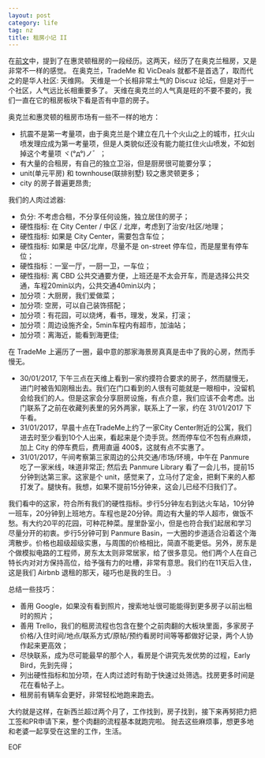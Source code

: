 ```yaml
---
layout: post
category: life
tag: nz
title: 租房小记 II
---
```


在[前文](http://www.soasme.com/2016/12/15/rent)中，提到了在惠灵顿租房的一段经历。这两天，经历了在奥克兰租房，又是非常不一样的感觉。
在奥克兰，TradeMe 和 VicDeals 就都不是首选了，取而代之的是华人社区: 天维网。
天维是一个长相非常土气的 Discuz 论坛，但是对于一个社区，人气远比长相重要多了。
天维在奥克兰的人气真是旺的不要不要的，我们一直在它的租房板块下看是否有中意的房子。

奥克兰和惠灵顿的租房市场有一些不一样的地方：

- 抗震不是第一考量项，由于奥克兰是个建立在几十个火山之上的城市，扛火山喷发理应成为第一考量项，但是人类貌似还没有能力能扛住火山喷发，不如划掉这个考量项 ヾ(°д°)ノ゛；
- 有大量的合租房，有自己的独立卫浴，但是厨房很可能要分享；
- unit(单元平房) 和 townhouse(联排别墅) 较之惠灵顿更多；
- city 的房子普遍更昂贵;

我们的人肉过滤器:

- 负分: 不考虑合租，不分享任何设施，独立居住的房子；
- 硬性指标: 在 City Center / 中区 / 北岸，考虑到了治安/社区/地理；
- 硬性指标: 如果是 City Center，需要包含车位；
- 硬性指标: 如果是 中区/北岸，尽量不是 on-street 停车位，而是屋里有停车位；
- 硬性指标：一室一厅，一厨一卫，一车位；
- 硬性指标: 离 CBD 公共交通要方便，上班还是不太会开车，而是选择公共交通，车程20min以内，公共交通40min以内；
- 加分项：大厨房，我们爱做菜；
- 加分项: 空房，可以自己装饰搭配；
- 加分项：有花园，可以烧烤，看书，理发，发呆，打滚；
- 加分项：周边设施齐全，5min车程内有超市，加油站；
- 加分项：离海近，能看到海更佳;

在 TradeMe 上遍历了一圈，最中意的那家海景房真真是击中了我的心房，然而手慢无。

- 30/01/2017, 下午三点在天维上看到一家约摸符合要求的房子，然而腿慢无，进门时被告知刚租出去。我们在门口看到的人很有可能就是一眼相中，没留机会给我们的人。但是这家会分享厨房设施，有点介意，我们应该不会考虑。出门联系了之前在收藏列表里的另外两家，联系上了一家，约在 31/01/2017 下午看。
- 31/01/2017，早晨十点在TradeMe上约了一家City Center附近的公寓，我们进去时至少看到10个人出来，看起来是个烫手货。然而停车位不包有点麻烦，加上 City 的停车费后，费用直逼 400$，这就有点不实惠了。
- 31/01/2017，午间考察第三家周边的公共交通/市场/环境，中午在 Panmure 吃了一家米线，味道非常正; 然后去 Panmure Library 看了一会儿书，提前15分钟到达第三家。这家是个 unit，感觉来了，立马付了定金，把剩下来的人都打发了。腿快有。我想，如果不提前15分钟来，这会儿已经不归我们了。

我们看中的这家，符合所有我们的硬性指标。步行5分钟左右到达火车站，10分钟一班车，20分钟到上班地方。车程也是20分钟。周边有大量的华人超市，做饭不愁。有大约20平的花园，可种花种菜。屋里卧室小，但是也符合我们起居和学习尽量分开的初衷。步行5分钟可到 Panmure Basin，一大圈的步道适合沿着这个海湾散步。价格也超级超级实惠，与周围的价格相比，简直不能更低。另外，房东是个做模拟电路的工程师，房东太太则非常居家，给了很多意见。他们两个人在自己特长内对对方保持高位，给予强有力的吐槽，非常有意思。我们约在11天后入住，这是我们 Airbnb 退租的那天，碰巧也是我的生日。 :)

总结一些技巧：

- 善用 Google，如果没有看到照片，搜索地址很可能能得到更多房子以前出租时的照片；
- 善用 Trello，我们的租房流程也包含在整个之前肉翻的大板块里面，多家房子价格/入住时间/地点/联系方式/原帖/预约看房时间等等都做好记录，两个人协作起来更高效；
- 尽快联系，成为尽可能最早的那个人，看房是个讲究先发优势的过程，Early Bird，先到先得；
- 列出硬性指标和加分项，在人肉过滤时有助于快速过处筛选。找房更多时间是花在看帖子上。
- 租房前有辆车会更好，非常轻松地跑来跑去。

大约就是这样，在新西兰超过两个月了，工作找到，房子找到，接下来再努把力把工签和PR申请下来，整个肉翻的流程基本就跑完啦。
抛去这些麻烦事，想更多地和老婆一起享受在这里的工作，生活。

EOF
